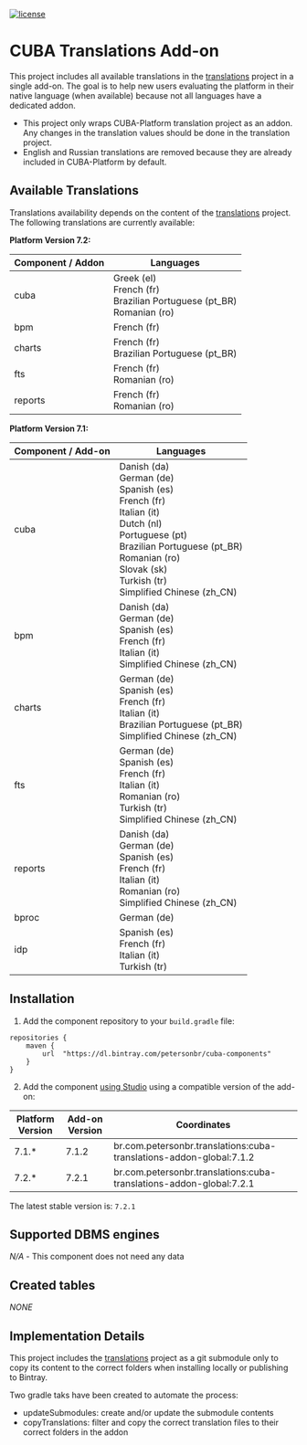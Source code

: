 [![license](https://img.shields.io/badge/license-Apache%20License%202.0-blue.svg?style=flat)](http://www.apache.org/licenses/LICENSE-2.0)

# CUBA Translations Add-on

This project includes all available translations in the [translations](https://github.com/cuba-platform/translations) project in a single add-on. The goal is to help new users evaluating the platform in their native language (when available) because not all languages have a dedicated addon.

* This project only wraps CUBA-Platform translation project as an addon. Any changes in the translation values should be done in the translation project.
* English and Russian translations are removed because they are already included in CUBA-Platform by default.



## Available Translations

Translations availability depends on the content of the [translations](https://github.com/cuba-platform/translations) project. The following translations are currently available:



**Platform Version 7.2:**

| Component / Addon | Languages                                                    |
| ----------------- | ------------------------------------------------------------ |
| cuba              | Greek (el)<br />French (fr)<br />Brazilian Portuguese (pt_BR)<br />Romanian (ro) |
| bpm               | French (fr)                                                  |
| charts            | French (fr)<br />Brazilian Portuguese (pt_BR)                |
| fts               | French (fr)<br />Romanian (ro)                               |
| reports           | French (fr)<br />Romanian (ro)                               |



**Platform Version 7.1:**

| Component / Add-on | Languages                                                    |
| ------------------ | ------------------------------------------------------------ |
| cuba               | Danish (da)<br />German (de)<br />Spanish (es)<br />French (fr)<br />Italian (it)<br />Dutch (nl)<br />Portuguese (pt)<br />Brazilian Portuguese (pt_BR)<br />Romanian (ro)<br />Slovak (sk)<br />Turkish (tr)<br />Simplified Chinese (zh_CN) |
| bpm                | Danish (da)<br />German (de)<br />Spanish (es)<br />French (fr)<br />Italian (it)<br />Simplified Chinese (zh_CN) |
| charts             | German (de)<br />Spanish (es)<br />French (fr)<br />Italian (it)<br />Brazilian Portuguese (pt_BR)<br />Simplified Chinese (zh_CN) |
| fts                | German (de)<br />Spanish (es)<br />French (fr)<br />Italian (it)<br />Romanian (ro)<br />Turkish (tr)<br />Simplified Chinese (zh_CN) |
| reports            | Danish (da)<br />German (de)<br />Spanish (es)<br />French (fr)<br />Italian (it)<br />Romanian (ro)<br />Simplified Chinese (zh_CN) |
| bproc              | German (de)                                                  |
| idp                | Spanish (es)<br />French (fr)<br />Italian (it)<br />Turkish (tr) |

## Installation

1. Add the component repository to your `build.gradle` file:

```
repositories {
    maven {
        url  "https://dl.bintray.com/petersonbr/cuba-components" 
    }
}
```

2. Add the component [using Studio](https://doc.cuba-platform.com/manual-latest/app_components_usage.html#app_components_usage_by_studio) using a compatible version of the add-on:

| Platform Version | Add-on Version | Coordinates                                                  |
| ---------------- | -------------- | ------------------------------------------------------------ |
| 7.1.*            | 7.1.2          | br.com.petersonbr.translations:cuba-translations-addon-global:7.1.2 |
| 7.2.*            | 7.2.1          | br.com.petersonbr.translations:cuba-translations-addon-global:7.2.1 |

The latest stable version is: `7.2.1`



## Supported DBMS engines

_N/A_ - This component does not need any data



## Created tables

_NONE_



## Implementation Details

This project includes the [translations](https://github.com/cuba-platform/translations) project as a git submodule only to copy its content to the correct folders when installing locally or publishing to Bintray.

Two gradle taks have been created to automate the process:

* updateSubmodules: create and/or update the submodule contents
* copyTranslations: filter and copy the correct translation files to their correct folders in the addon